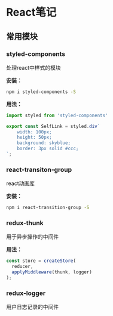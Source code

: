 # React笔记

## 常用模块

### styled-components

处理react中样式的模块

**安装：**

```bash
npm i styled-components -S
```

**用法：**

```js
import styled from 'styled-components'

export const SelfLink = styled.div`
    width: 100px;
    height: 50px;
    background: skyblue;
    border: 3px solid #ccc;
`;
```

### react-transiton-group

react动画库

**安装：**

```bash
npm i react-transition-group -S
```

### redux-thunk

用于异步操作的中间件

**用法：**

```js
const store = createStore(
  reducer,
  applyMiddleware(thunk, logger)
);
```

### redux-logger

用户日志记录的中间件

